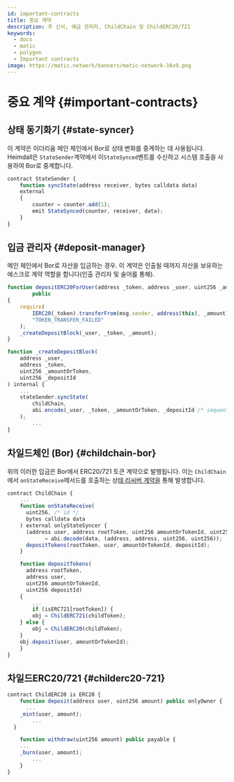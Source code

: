 ```yaml
---
id: important-contracts
title: 중요 계약
description: 주 신서, 예금 관리자, ChildChain 및 ChildERC20/721
keywords:
  - docs
  - matic
  - polygon
  - Important contracts
image: https://matic.network/banners/matic-network-16x9.png
---
```


# 중요 계약 {#important-contracts}

## 상태 동기화기 {#state-syncer}

이 계약은 이더리움 메인 체인에서 Bor로 상태 변화를 중계하는 데 사용됩니다. Heimdall은 `StateSender`계약에서 이`StateSynced`벤트를 수신하고 시스템 호출을 사용하여 Bor로 중계합니다.

```jsx
contract StateSender {
	function syncState(address receiver, bytes calldata data)
    external
	{
	    counter = counter.add(1);
	    emit StateSynced(counter, receiver, data);
	}
}
```

## 입금 관리자 {#deposit-manager}

메인 체인에서 Bor로 자산을 입금하는 경우. 이 계약은 인출될 때까지 자산을 보유하는 에스크로 계약 역할을 합니다(인출 관리자 및 술어를 통해).

```jsx
function depositERC20ForUser(address _token, address _user, uint256 _amount)
		public
{
    require(
        IERC20(_token).transferFrom(msg.sender, address(this), _amount),
        "TOKEN_TRANSFER_FAILED"
    );
    _createDepositBlock(_user, _token, _amount);
}

function _createDepositBlock(
    address _user,
    address _token,
    uint256 _amountOrToken,
    uint256 _depositId
) internal {
    ...
    stateSender.syncState(
        childChain,
        abi.encode(_user, _token, _amountOrToken, _depositId /* sequential ID */)
    );
		...
}
```

## 차일드체인 (Bor) {#childchain-bor}

위의 이러한 입금은 Bor에서 ERC20/721 토큰 계약으로 발행됩니다. 이는 `ChildChain`에서 `onStateReceive`메서드를 호출하는 상[태 리씨버 계약을](https://www.notion.so/maticnetwork/Bor-Overview-c8bdb110cd4d4090a7e1589ac1006bab#aa94e6a9373943068b93d2c0e7f3d2e6) 통해 발생합니다.

```jsx
contract ChildChain {
	...
	function onStateReceive(
	  uint256, /* id */
	  bytes calldata data
	) external onlyStateSyncer {
	  (address user, address rootToken, uint256 amountOrTokenId, uint256 depositId)
			= abi.decode(data, (address, address, uint256, uint256));
	  depositTokens(rootToken, user, amountOrTokenId, depositId);
	}

	function depositTokens(
	  address rootToken,
	  address user,
	  uint256 amountOrTokenId,
	  uint256 depositId)
	{
		...
		if (isERC721[rootToken]) {
        obj = ChildERC721(childToken);
    } else {
        obj = ChildERC20(childToken);
    }
    obj.deposit(user, amountOrTokenId);	
	}
}
```

## 차일드ERC20/721 {#childerc20-721}

```jsx
contract ChildERC20 is ERC20 {
	function deposit(address user, uint256 amount) public onlyOwner {
	  ...
    _mint(user, amount);
		...
  }

	function withdraw(uint256 amount) public payable {
    ...
    _burn(user, amount);
		...
	}
}
```
